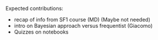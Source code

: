 Expected contributions:
* recap of info from SF1 course (MD) (Maybe not needed)
* intro on Bayesian approach versus frequentist (Giacomo)
* Quizzes on notebooks
